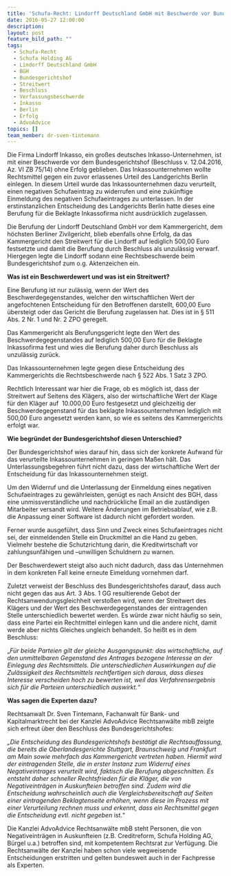 ```yaml
---
title: 'Schufa-Recht: Lindorff Deutschland GmbH mit Beschwerde vor Bundesgerichtshof ohne Erfolg'
date: 2016-05-27 12:00:00
description:
layout: post
feature_bild_path: ""
tags:
  - Schufa-Recht
  - Schufa Holding AG
  - Lindorff Deutschland GmbH
  - BGH
  - Bundesgerichtshof
  - Streitwert
  - Beschluss
  - Verfassungsbeschwerde
  - Inkasso
  - Berlin
  - Erfolg
  - AdvoAdvice
topics: []
team_member: dr-sven-tintemann
---
```



Die Firma Lindorff Inkasso, ein großes deutsches Inkasso-Unternehmen, ist mit einer Beschwerde vor dem Bundesgerichtshof (Beschluss v. 12.04.2016, Az. VI ZB 75/14) ohne Erfolg geblieben. Das Inkassounternehmen wollte Rechtsmittel gegen ein zuvor erlassenes Urteil des Landgerichts Berlin einlegen. In diesem Urteil wurde das Inkassounternehmen dazu verurteilt, einen negativen Schufaeintrag zu widerrufen und eine zukünftige Einmeldung des negativen Schufaeintrages zu unterlassen. In der erstinstanzlichen Entscheidung des Landgerichts Berlin hatte dieses eine Berufung für die Beklagte Inkassofirma nicht ausdrücklich zugelassen.

Die Berufung der Lindorff Deutschland GmbH vor dem Kammergericht, dem höchsten Berliner Zivilgericht, blieb ebenfalls ohne Erfolg, da das Kammergericht den Streitwert für die Lindorff auf lediglich 500,00 Euro festsetzte und damit die Berufung durch Beschluss als unzulässig verwarf. Hiergegen legte die Lindorff sodann eine Rechtsbeschwerde beim Bundesgerichtshof zum o.g. Aktenzeichen ein.

**Was ist ein Beschwerdewert und was ist ein Streitwert?**

Eine Berufung ist nur zulässig, wenn der Wert des Beschwerdegegenstandes, welcher den wirtschaftlichen Wert der angefochtenen Entscheidung für den Betroffenen darstellt, 600,00 Euro übersteigt oder das Gericht die Berufung zugelassen hat. Dies ist in § 511 Abs. 2 Nr. 1 und Nr. 2 ZPO geregelt.

Das Kammergericht als Berufungsgericht legte den Wert des Beschwerdegegenstandes auf lediglich 500,00 Euro für die Beklagte Inkassofirma fest und wies die Berufung daher durch Beschluss als unzulässig zurück.

Das Inkassounternehmen legte gegen diese Entscheidung des Kammergerichts die Rechtsbeschwerde nach § 522 Abs. 1 Satz 3 ZPO.

Rechtlich Interessant war hier die Frage, ob es möglich ist, dass der Streitwert auf Seitens des Klägers, also der wirtschaftliche Wert der Klage für den Kläger auf  10.000,00 Euro festgesetzt und gleichzeitig der Beschwerdegegenstand für das beklagte Inkassounternehmen lediglich mit 500,00 Euro angesetzt werden kann, so wie es seitens des Kammergerichts erfolgt war.

**Wie begründet der Bundesgerichtshof diesen Unterschied?**

Der Bundesgerichtshof wies darauf hin, dass sich der konkrete Aufwand für das verurteilte Inkassounternehmen in geringen Maßen hält. Das Unterlassungsbegehren führt nicht dazu, dass der wirtschaftliche Wert der Entscheidung für das Inkassounternehmen steigt.

Um den Widerruf und die Unterlassung der Einmeldung eines negativen Schufaeintrages zu gewährleisten, genügt es nach Ansicht des BGH, dass eine unmissverständliche und nachdrückliche Email an die zuständigen Mitarbeiter versandt wird. Weitere Änderungen im Betriebsablauf, wie z.B. die Anpassung einer Software ist dadurch nicht gefordert worden.

Ferner wurde ausgeführt, dass Sinn und Zweck eines Schufaeintrages nicht sei, der einmeldenden Stelle ein Druckmittel an die Hand zu geben. Vielmehr bestehe die Schutzrichtung darin, die Kreditwirtschaft vor zahlungsunfähigen und –unwilligen Schuldnern zu warnen.

Der Beschwerdewert steigt also auch nicht dadurch, dass das Unternehmen in dem konkreten Fall keine erneute Eimeldung vornehmen darf.

Zuletzt verweist der Beschluss des Bundesgerichtshofes darauf, dass auch nicht gegen das aus Art. 3 Abs. 1 GG resultierende Gebot der Rechtsanwendungsgleichheit verstoßen wird, wenn der Streitwert des Klägers und der Wert des Beschwerdegegenstandes der eintragenden Stelle unterschiedlich bewertet werden. Es würde zwar nicht häufig so sein, dass eine Partei ein Rechtmittel einlegen kann und die andere nicht, damit werde aber nichts Gleiches ungleich behandelt. So heißt es in dem Beschluss:

„*Für beide Parteien gilt der gleiche Ausgangspunkt: das wirtschaftliche, auf den unmittelbaren Gegenstand des Antrages bezogene Interesse an der Einlegung des Rechtsmittels. Die unterschiedlichen Auswirkungen auf die Zulässigkeit des Rechtsmittels rechtfertigen sich daraus, dass dieses Interesse verscheiden hoch zu bewerten ist, weil das Verfahrensergebnis sich für die Parteien unterschiedlich auswirkt.“*

**Was sagen die Experten dazu?**

Rechtsanwalt Dr. Sven Tintemann, Fachanwalt für Bank- und Kapitalmarktrecht bei der Kanzlei AdvoAdvice Rechtsanwälte mbB zeigte sich erfreut über den Beschluss des Bundesgerichtshofes:

*„Die Entscheidung des Bundesgerichtshofs bestätigt die Rechtsauffassung, die bereits die Oberlandesgerichte Stuttgart, Braunschweig und Frankfurt am Main sowie mehrfach das Kammergericht vertreten haben. Hiermit wird der eintragenden Stelle, die in erster Instanz zum Widerruf eines Negativeintrages verurteilt wird, faktisch die Berufung abgeschnitten. Es entsteht daher schneller Rechtsfrieden für die Kläger, die von Negativeinträgen in Auskunfteien betroffen sind. Zudem wird die Entscheidung wahrscheinlich auch die Vergleichsbereitschaft auf Seiten einer eintragenden Beklagtenseite erhöhen, wenn diese im Prozess mit einer Verurteilung rechnen muss und erkennt, dass ein Rechtsmittel gegen die Entscheidung evtl. nicht gegeben* ist.“

Die Kanzlei AdvoAdvice Rechtsanwälte mbB steht Personen, die von Negativeinträgen in Auskunfteien (z.B. Creditreform, Schufa Holding AG, Bürgel u.a.) betroffen sind, mit kompetentem Rechtsrat zur Verfügung. Die Rechtsanwälte der Kanzlei haben schon viele wegweisende Entscheidungen erstritten und gelten bundesweit auch in der Fachpresse als Experten.
